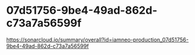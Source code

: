 # 07d51756-9be4-49ad-862d-c73a7a56599f
https://sonarcloud.io/summary/overall?id=iamneo-production_07d51756-9be4-49ad-862d-c73a7a56599f
